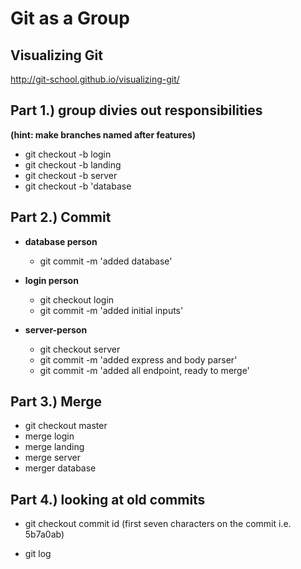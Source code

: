 # Git as a Group

## **Visualizing Git**

http://git-school.github.io/visualizing-git/

## Part 1.) group divies out responsibilities

**(hint: make branches named after features)**

-   git checkout -b login
-   git checkout -b landing
-   git checkout -b server
-   git checkout -b 'database

## Part 2.) Commit

-   **database person**

    -   git commit -m 'added database'

-   **login person**

    -   git checkout login
    -   git commit -m 'added initial inputs'

-   **server-person**
    -   git checkout server
    -   git commit -m 'added express and body parser'
    -   git commit -m 'added all endpoint, ready to merge'

## Part 3.) Merge

-   git checkout master
-   merge login
-   merge landing
-   merge server
-   merger database

## Part 4.) looking at old commits

-   git checkout commit id (first seven characters on the commit i.e. 5b7a0ab)

-   git log
